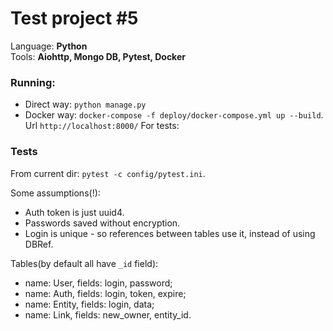 Test project #5
=================
Language: **Python**  
Tools: **Aiohttp, Mongo DB, Pytest, Docker**

### Running:
- Direct way: `python manage.py`
- Docker way: `docker-compose -f deploy/docker-compose.yml up --build`. Url `http://localhost:8000/`
For tests:

### Tests
From current dir: `pytest -c config/pytest.ini`.

Some assumptions(!):
- Auth token is just uuid4.
- Passwords saved without encryption.
- Login is unique - so references between tables use it, instead of using DBRef.

Tables(by default all have `_id` field):
- name: User, fields: login, password;
- name: Auth, fields: login, token, expire;
- name: Entity, fields: login, data;
- name: Link, fields: new_owner, entity_id.
 
